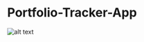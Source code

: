 # Portfolio-Tracker-App

![alt text](https://github.com/CharlieJRBenson/Portfolio-Tracker-App/blob/main/IMG_0136.png?raw=true)

